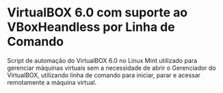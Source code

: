 # VirtualBOX 6.0 com suporte ao VBoxHeandless por Linha de Comando

Script de automação do VirtualBOX 6.0 no Linux Mint utilizado para gerenciar máquinas virtuais sem a necessidade de abrir o Gerenciador do VirtualBOX, utilizando linha de comando para iniciar, parar e acessar remotamente a máquina virtual.
